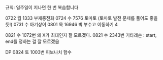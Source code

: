 규칙: 일주일이 지나면 한 번 복습합니다

0722 월 1333 부재중전화
0724 수 7576 토마토 (토마토 발전 문제를 풀어도 좋을 듯!)
0731 수 아기상어
0801 목 16946 벽 부수고 이동하기 4

0821 수 1072번 왜 X가 최대인지 잘 모르겠다.
0821 수 2343번 기타레슨 : start, end를 정하는 걸 잘 모르겠음

DP
0824 토 1003번 피보나치 함수